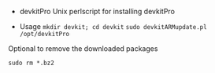 * devkitPro 
Unix perlscript for installing devkitPro

* Usage
`mkdir devkit; cd devkit`
`sudo devkitARMupdate.pl /opt/devkitPro`

Optional to remove the downloaded packages

`sudo rm *.bz2`
